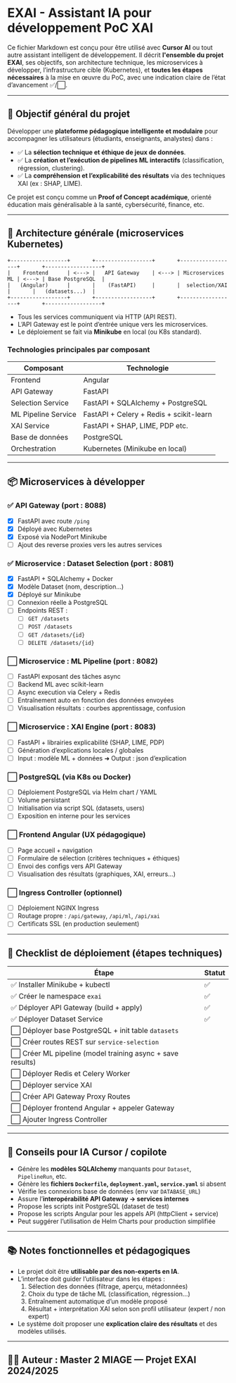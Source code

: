 # EXAI - Assistant IA pour développement PoC XAI

Ce fichier Markdown est conçu pour être utilisé avec **Cursor AI** ou tout autre assistant intelligent de développement.
Il décrit **l'ensemble du projet EXAI**, ses objectifs, son architecture technique, les microservices à développer, l’infrastructure cible (Kubernetes), et **toutes les étapes nécessaires** à la mise en œuvre du PoC, avec une indication claire de l’état d’avancement ✅/⬜.

---

## 🎯 Objectif général du projet
Développer une **plateforme pédagogique intelligente et modulaire** pour accompagner les utilisateurs (étudiants, enseignants, analystes) dans :
- ✅ La **sélection technique et éthique de jeux de données**.
- ✅ La **création et l’exécution de pipelines ML interactifs** (classification, régression, clustering).
- ✅ La **compréhension et l’explicabilité des résultats** via des techniques XAI (ex : SHAP, LIME).

Ce projet est conçu comme un **Proof of Concept académique**, orienté éducation mais généralisable à la santé, cybersécurité, finance, etc.

---

## 🧱 Architecture générale (microservices Kubernetes)

```
+------------------+       +------------------+       +------------------+       +------------------+
|    Frontend      | <---> |   API Gateway    | <---> | Microservices ML | <---> | Base PostgreSQL  |
|   (Angular)      |       |    (FastAPI)     |       |  selection/XAI   |       |   (datasets...)  |
+------------------+       +------------------+       +------------------+       +------------------+
```

- Tous les services communiquent via HTTP (API REST).
- L’API Gateway est le point d’entrée unique vers les microservices.
- Le déploiement se fait via **Minikube** en local (ou K8s standard).

### Technologies principales par composant
| Composant             | Technologie                                  |
|----------------------|-----------------------------------------------|
| Frontend             | Angular                                       |
| API Gateway          | FastAPI                                       |
| Selection Service    | FastAPI + SQLAlchemy + PostgreSQL             |
| ML Pipeline Service  | FastAPI + Celery + Redis + scikit-learn       |
| XAI Service          | FastAPI + SHAP, LIME, PDP etc.                |
| Base de données      | PostgreSQL                                    |
| Orchestration        | Kubernetes (Minikube en local)                |

---

## 📦 Microservices à développer

### ✅ API Gateway (port : 8088)
- [x] FastAPI avec route `/ping`
- [x] Déployé avec Kubernetes
- [x] Exposé via NodePort Minikube
- [ ] Ajout des reverse proxies vers les autres services

### ✅ Microservice : Dataset Selection (port : 8081)
- [x] FastAPI + SQLAlchemy + Docker
- [x] Modèle Dataset (nom, description...)
- [x] Déployé sur Minikube
- [ ] Connexion réelle à PostgreSQL
- [ ] Endpoints REST :
  - [ ] `GET /datasets`
  - [ ] `POST /datasets`
  - [ ] `GET /datasets/{id}`
  - [ ] `DELETE /datasets/{id}`

### ⬜ Microservice : ML Pipeline (port : 8082)
- [ ] FastAPI exposant des tâches async
- [ ] Backend ML avec scikit-learn
- [ ] Async execution via Celery + Redis
- [ ] Entraînement auto en fonction des données envoyées
- [ ] Visualisation résultats : courbes apprentissage, confusion

### ⬜ Microservice : XAI Engine (port : 8083)
- [ ] FastAPI + librairies explicabilité (SHAP, LIME, PDP)
- [ ] Génération d’explications locales / globales
- [ ] Input : modèle ML + données ➜ Output : json d’explication

### ⬜ PostgreSQL (via K8s ou Docker)
- [ ] Déploiement PostgreSQL via Helm chart / YAML
- [ ] Volume persistant
- [ ] Initialisation via script SQL (datasets, users)
- [ ] Exposition en interne pour les services

### ⬜ Frontend Angular (UX pédagogique)
- [ ] Page accueil + navigation
- [ ] Formulaire de sélection (critères techniques + éthiques)
- [ ] Envoi des configs vers API Gateway
- [ ] Visualisation des résultats (graphiques, XAI, erreurs...)

### ⬜ Ingress Controller (optionnel)
- [ ] Déploiement NGINX Ingress
- [ ] Routage propre : `/api/gateway`, `/api/ml`, `/api/xai`
- [ ] Certificats SSL (en production seulement)

---

## 🔁 Checklist de déploiement (étapes techniques)

| Étape                                                      | Statut |
|------------------------------------------------------------|--------|
| ✅ Installer Minikube + kubectl                           |   ✅   |
| ✅ Créer le namespace `exai`                              |   ✅   |
| ✅ Déployer API Gateway (build + apply)                   |   ✅   |
| ✅ Déployer Dataset Service                               |   ✅   |
| ⬜ Déployer base PostgreSQL + init table `datasets`        |        |
| ⬜ Créer routes REST sur `service-selection`               |        |
| ⬜ Créer ML pipeline (model training async + save results) |        |
| ⬜ Déployer Redis et Celery Worker                         |        |
| ⬜ Déployer service XAI                                    |        |
| ⬜ Créer API Gateway Proxy Routes                          |        |
| ⬜ Déployer frontend Angular + appeler Gateway             |        |
| ⬜ Ajouter Ingress Controller                              |        |

---

## 🧠 Conseils pour IA Cursor / copilote

- Génère les **modèles SQLAlchemy** manquants pour `Dataset`, `PipelineRun`, etc.
- Génère les **fichiers `Dockerfile`, `deployment.yaml`, `service.yaml`** si absent
- Vérifie les connexions base de données (env var `DATABASE_URL`)
- Assure l’**interopérabilité API Gateway → services internes**
- Propose les scripts init PostgreSQL (dataset de test)
- Propose les scripts Angular pour les appels API (httpClient + service)
- Peut suggérer l’utilisation de Helm Charts pour production simplifiée

---

## 📚 Notes fonctionnelles et pédagogiques
- Le projet doit être **utilisable par des non-experts en IA**.
- L’interface doit guider l’utilisateur dans les étapes :
  1. Sélection des données (filtrage, aperçu, métadonnées)
  2. Choix du type de tâche ML (classification, régression…)
  3. Entraînement automatique d’un modèle proposé
  4. Résultat + interprétation XAI selon son profil utilisateur (expert / non expert)
- Le système doit proposer une **explication claire des résultats** et des modèles utilisés.

---

## 👨‍🎓 Auteur : Master 2 MIAGE — Projet EXAI 2024/2025
